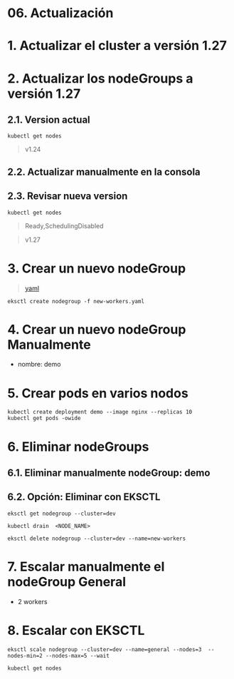# 06. Actualización <!-- omit in toc -->

# 1. Actualizar el cluster a versión 1.27
# 2. Actualizar los nodeGroups a versión 1.27
## 2.1. Version actual
```
kubectl get nodes
```
> v1.24

## 2.2. Actualizar manualmente en la consola
## 2.3. Revisar nueva version
```
kubectl get nodes
```
>  Ready,SchedulingDisabled

> v1.27

# 3. Crear un nuevo nodeGroup
> [yaml](./assets/cluster/new-workers.yaml)

```
eksctl create nodegroup -f new-workers.yaml
```

# 4. Crear un nuevo nodeGroup Manualmente
- nombre: demo

# 5. Crear pods en varios nodos
```
kubectl create deployment demo --image nginx --replicas 10
kubectl get pods -owide
```
# 6. Eliminar nodeGroups
## 6.1. Eliminar manualmente nodeGroup: demo

## 6.2. Opción: Eliminar con EKSCTL
```
eksctl get nodegroup --cluster=dev

kubectl drain  <NODE_NAME>

eksctl delete nodegroup --cluster=dev --name=new-workers

```

# 7. Escalar manualmente el nodeGroup General
- 2 workers

# 8. Escalar con EKSCTL
```
eksctl scale nodegroup --cluster=dev --name=general --nodes=3  --nodes-min=2 --nodes-max=5 --wait

kubectl get nodes
```
